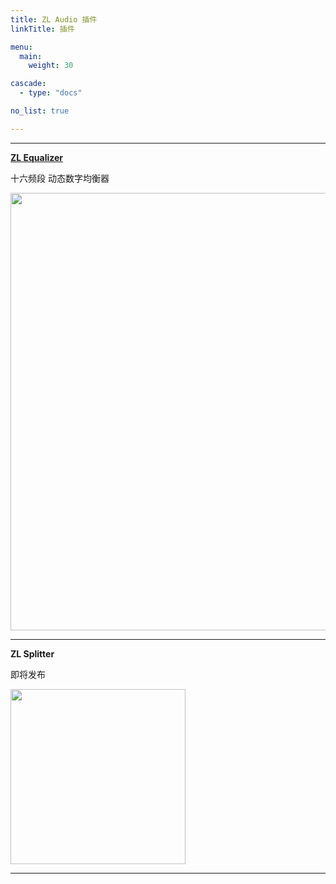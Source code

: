 ```yaml
---
title: ZL Audio 插件
linkTitle: 插件

menu:
  main:
    weight: 30

cascade:
  - type: "docs"

no_list: true

---
```


___

**[ZL Equalizer](/plugins/zlequalizer)**

十六频段 动态数字均衡器

<img src="/images/zlequalizer/dark_crop.png" style="width: 700px; max-width: 100%; height: auto" />

___

**ZL Splitter**

即将发布

<img src="/images/zlsplitter/dark_crop.png" style="width: 280px; max-width: 100%; height: auto"/>

___
